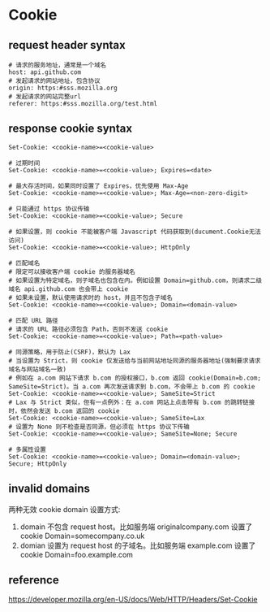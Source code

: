 # Cookie

## request header syntax

```
# 请求的服务地址，通常是一个域名
host: api.github.com
# 发起请求的网站地址，包含协议
origin: https:#sss.mozilla.org
# 发起请求的网站完整url
referer: https:#sss.mozilla.org/test.html
```

## response cookie syntax

```
Set-Cookie: <cookie-name>=<cookie-value>
  
# 过期时间
Set-Cookie: <cookie-name>=<cookie-value>; Expires=<date>
  
# 最大存活时间，如果同时设置了 Expires，优先使用 Max-Age
Set-Cookie: <cookie-name>=<cookie-value>; Max-Age=<non-zero-digit>
  
# 只能通过 https 协议传输
Set-Cookie: <cookie-name>=<cookie-value>; Secure

# 如果设置，则 cookie 不能被客户端 Javascript 代码获取到(ducument.Cookie无法访问)
Set-Cookie: <cookie-name>=<cookie-value>; HttpOnly

# 匹配域名
# 限定可以接收客户端 cookie 的服务器域名
# 如果设置为特定域名，则子域名也包含在内。例如设置 Domain=github.com，则请求二级域名 api.github.com 也会带上 cookie
# 如果未设置，默认使用请求时的 host，并且不包含子域名
Set-Cookie: <cookie-name>=<cookie-value>; Domain=<domain-value>
  
# 匹配 URL 路径
# 请求的 URL 路径必须包含 Path，否则不发送 cookie
Set-Cookie: <cookie-name>=<cookie-value>; Path=<path-value>

# 同源策略，用于防止(CSRF)，默认为 Lax
# 当设置为 Strict，则 cookie 仅发送给与当前网站地址同源的服务器地址(强制要求请求域名与网站域名一致)
# 例如在 a.com 网站下请求 b.com 的授权接口，b.com 返回 cookie(Domain=b.com; SameSite=Strict)。当 a.com 再次发送请求到 b.com，不会带上 b.com 的 cookie
Set-Cookie: <cookie-name>=<cookie-value>; SameSite=Strict
# Lax 与 Strict 类似，但有一点例外：在 a.com 网站上点击带有 b.com 的跳转链接时，依然会发送 b.com 返回的 cookie
Set-Cookie: <cookie-name>=<cookie-value>; SameSite=Lax
# 设置为 None 则不检查是否同源，但必须在 https 协议下传输
Set-Cookie: <cookie-name>=<cookie-value>; SameSite=None; Secure

# 多属性设置
Set-Cookie: <cookie-name>=<cookie-value>; Domain=<domain-value>; Secure; HttpOnly
```

## invalid domains
  
两种无效 cookie domain 设置方式:

1. domain 不包含 request host。比如服务端 originalcompany.com 设置了 cookie Domain=somecompany.co.uk
2. domian 设置为 request host 的子域名。比如服务端 example.com 设置了 cookie Domain=foo.example.com
  
## reference
  
https://developer.mozilla.org/en-US/docs/Web/HTTP/Headers/Set-Cookie
